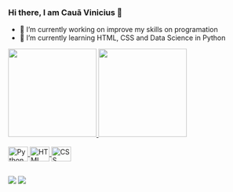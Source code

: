 ### Hi there, I am Cauã Vinicius 👋

- 🔭 I’m currently working on improve my skills on programation
- 🌱 I’m currently learning HTML, CSS and Data Science in Python

<div>
  <a href=https://github.com/Caua-Vinicius>
  <img height="180em" src="https://github-readme-stats.vercel.app/api?username=Caua-Vinicius&show_icons=true&theme=dark&include_all_commits=True"/>
  <img height="180em" src="https://github-readme-stats.vercel.app/api/top-langs/?username=Caua-Vinicius&layout=compact&theme=dark"/>
</div>

<div style="diplay: inline_block"><br>
  <img align=center alt = "Python" height="30" width = "40" src="https://cdn.jsdelivr.net/gh/devicons/devicon/icons/python/python-original.svg" /> 
  <img align=center alt = "HTML" height="30" width = "40" src="https://cdn.jsdelivr.net/gh/devicons/devicon/icons/html5/html5-original.svg" />
  <img align=center alt = "CSS" height="30" width = "40" src="https://cdn.jsdelivr.net/gh/devicons/devicon/icons/css3/css3-original.svg" />
          
</div>
 
 ##
  
<div>
  <a href= "https://www.instagram.com/caua_vinicius_/" target="_blank"><img src="https://img.shields.io/badge/Instagram-E4405F?style=for-the-badge&logo=instagram&logoColor=white" target="_blank"></a>
  <a href= "https://www.linkedin.com/in/cauã-vinicius/" target="_blank"><img src="https://img.shields.io/badge/LinkedIn-0077B5?style=for-the-badge&logo=linkedin&logoColor=white" target="_blank"></a>
</div>
